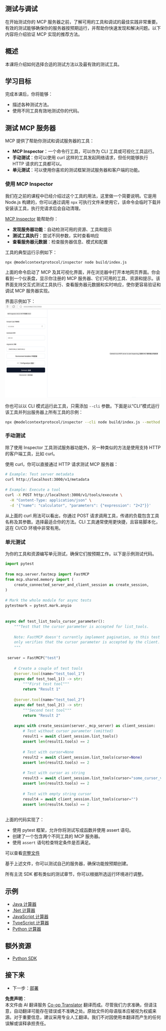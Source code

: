 <!--
CO_OP_TRANSLATOR_METADATA:
{
  "original_hash": "e25bc265a51244a7a2d93b3761543a1f",
  "translation_date": "2025-06-12T22:22:33+00:00",
  "source_file": "03-GettingStarted/08-testing/README.md",
  "language_code": "zh"
}
-->
## 测试与调试

在开始测试你的 MCP 服务器之前，了解可用的工具和调试的最佳实践非常重要。有效的测试能够确保你的服务器按预期运行，并帮助你快速发现和解决问题。以下内容将介绍验证 MCP 实现的推荐方法。

## 概述

本课将介绍如何选择合适的测试方法以及最有效的测试工具。

## 学习目标

完成本课后，你将能够：

- 描述各种测试方法。
- 使用不同工具有效地测试你的代码。

## 测试 MCP 服务器

MCP 提供了帮助你测试和调试服务器的工具：

- **MCP Inspector**：一个命令行工具，可以作为 CLI 工具或可视化工具运行。
- **手动测试**：你可以使用 curl 这样的工具发起网络请求，但任何能够执行 HTTP 请求的工具都可以。
- **单元测试**：可以使用你喜欢的测试框架测试服务器和客户端的功能。

### 使用 MCP Inspector

我们在之前的课程中已经介绍过这个工具的用法，这里做一个简要说明。它是用 Node.js 构建的，你可以通过调用 `npx` 可执行文件来使用它，该命令会临时下载并安装该工具，执行完请求后会自动清理。

[MCP Inspector](https://github.com/modelcontextprotocol/inspector) 能帮助你：

- **发现服务器功能**：自动检测可用的资源、工具和提示
- **测试工具执行**：尝试不同参数，实时查看响应
- **查看服务器元数据**：检查服务器信息、模式和配置

工具的典型运行示例如下：

```bash
npx @modelcontextprotocol/inspector node build/index.js
```

上面的命令启动了 MCP 及其可视化界面，并在浏览器中打开本地网页界面。你会看到一个仪表盘，显示你注册的 MCP 服务器、它们可用的工具、资源和提示。该界面支持交互式测试工具执行、查看服务器元数据和实时响应，使你更容易验证和调试 MCP 服务器实现。

界面示例如下： ![Inspector](../../../../translated_images/connect.141db0b2bd05f096fb1dd91273771fd8b2469d6507656c3b0c9df4b3c5473929.zh.png)

你也可以以 CLI 模式运行此工具，只需添加 `--cli` 参数。下面是以“CLI”模式运行该工具并列出服务器上所有工具的示例：

```sh
npx @modelcontextprotocol/inspector --cli node build/index.js --method tools/list
```

### 手动测试

除了使用 Inspector 工具测试服务器功能外，另一种类似的方法是使用支持 HTTP 的客户端工具，比如 curl。

使用 curl，你可以直接通过 HTTP 请求测试 MCP 服务器：

```bash
# Example: Test server metadata
curl http://localhost:3000/v1/metadata

# Example: Execute a tool
curl -X POST http://localhost:3000/v1/tools/execute \
  -H "Content-Type: application/json" \
  -d '{"name": "calculator", "parameters": {"expression": "2+2"}}'
```

从上面的 curl 用法可以看出，你通过 POST 请求调用工具，传递的负载包含工具名称及其参数。选择最适合你的方法。CLI 工具通常使用更快捷，且容易脚本化，这在 CI/CD 环境中非常有用。

### 单元测试

为你的工具和资源编写单元测试，确保它们按预期工作。以下是示例测试代码。

```python
import pytest

from mcp.server.fastmcp import FastMCP
from mcp.shared.memory import (
    create_connected_server_and_client_session as create_session,
)

# Mark the whole module for async tests
pytestmark = pytest.mark.anyio


async def test_list_tools_cursor_parameter():
    """Test that the cursor parameter is accepted for list_tools.

    Note: FastMCP doesn't currently implement pagination, so this test
    only verifies that the cursor parameter is accepted by the client.
    """

 server = FastMCP("test")

    # Create a couple of test tools
    @server.tool(name="test_tool_1")
    async def test_tool_1() -> str:
        """First test tool"""
        return "Result 1"

    @server.tool(name="test_tool_2")
    async def test_tool_2() -> str:
        """Second test tool"""
        return "Result 2"

    async with create_session(server._mcp_server) as client_session:
        # Test without cursor parameter (omitted)
        result1 = await client_session.list_tools()
        assert len(result1.tools) == 2

        # Test with cursor=None
        result2 = await client_session.list_tools(cursor=None)
        assert len(result2.tools) == 2

        # Test with cursor as string
        result3 = await client_session.list_tools(cursor="some_cursor_value")
        assert len(result3.tools) == 2

        # Test with empty string cursor
        result4 = await client_session.list_tools(cursor="")
        assert len(result4.tools) == 2
    
```

上面的代码实现了：

- 使用 pytest 框架，允许你将测试写成函数并使用 assert 语句。
- 创建了一个包含两个不同工具的 MCP 服务器。
- 使用 `assert` 语句检查特定条件是否满足。

可以查看[完整文件](https://github.com/modelcontextprotocol/python-sdk/blob/main/tests/client/test_list_methods_cursor.py)

基于上述文件，你可以测试自己的服务器，确保功能按预期创建。

所有主流 SDK 都有类似的测试章节，你可以根据所选运行环境进行调整。

## 示例

- [Java 计算器](../samples/java/calculator/README.md)
- [.Net 计算器](../../../../03-GettingStarted/samples/csharp)
- [JavaScript 计算器](../samples/javascript/README.md)
- [TypeScript 计算器](../samples/typescript/README.md)
- [Python 计算器](../../../../03-GettingStarted/samples/python)

## 额外资源

- [Python SDK](https://github.com/modelcontextprotocol/python-sdk)

## 接下来

- 下一步：[部署](/03-GettingStarted/09-deployment/README.md)

**免责声明**：  
本文件由 AI 翻译服务 [Co-op Translator](https://github.com/Azure/co-op-translator) 翻译而成。尽管我们力求准确，但请注意，自动翻译可能存在错误或不准确之处。原始文件的母语版本应被视为权威来源。对于重要信息，建议采用专业人工翻译。我们不对因使用本翻译而产生的任何误解或误释承担责任。